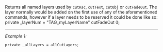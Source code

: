 Returns all named layers used by `cutRsc`, `cutText`, `cutObj` or `cutFadeOut`.
The layer normally would be added on the first use of any of the aforementioned commands, however if a layer needs to be reserved it could be done like so:
<sqf>private _layerNum = "TAG_myLayerName" cutFadeOut 0;</sqf>


---
*Example 1:*
```sqf
private _allLayers = allCutLayers;
```